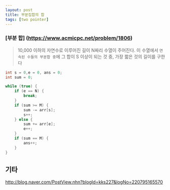 ```yaml
---
layout: post
title: 부분집합의 합
tags: [two pointer]
---
```

### [부분 합] (https://www.acmicpc.net/problem/1806)

> 10,000 이하의 자연수로 이루어진 길이 N짜리 수열이 주어진다. 이 수열에서 `연속된 수들의 부분합 중`에 그 합이 S 이상이 되는 것 중, 가장 짧은 것의 길이를 구한다



``` java
int s = 0,e = 0, ans = 0;
int sum = 0;

while (true) {
    if (e == N) {
        break;
    }
    if (sum >= M) {
        sum -= arr[s];
        s++;
    } else {
        sum += arr[e];
        e++;
    }
    if (sum == M) {
        ans++;
    }
}
```

## 기타
http://blog.naver.com/PostView.nhn?blogId=kks227&logNo=220795165570
